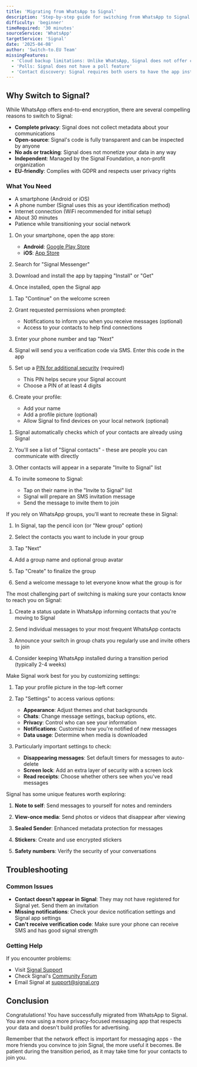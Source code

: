 ```yaml
---
title: 'Migrating from WhatsApp to Signal'
description: 'Step-by-step guide for switching from WhatsApp to Signal messenger'
difficulty: 'beginner'
timeRequired: '30 minutes'
sourceService: 'WhatsApp'
targetService: 'Signal'
date: '2025-04-08'
author: 'Switch-to.EU Team'
missingFeatures:
  - 'Cloud backup limitations: Unlike WhatsApp, Signal does not offer cloud backups to Google Drive or iCloud'
  - 'Polls: Signal does not have a poll feature'
  - 'Contact discovery: Signal requires both users to have the app installed before they can communicate with each other'
---
```


<!-- section:intro -->

## Why Switch to Signal?

While WhatsApp offers end-to-end encryption, there are several compelling reasons to switch to Signal:

- **Complete privacy**: Signal does not collect metadata about your communications
- **Open-source**: Signal's code is fully transparent and can be inspected by anyone
- **No ads or tracking**: Signal does not monetize your data in any way
- **Independent**: Managed by the Signal Foundation, a non-profit organization
- **EU-friendly**: Complies with GDPR and respects user privacy rights

<!-- end-section -->

<!-- section:before -->

### What You Need

- A smartphone (Android or iOS)
- A phone number (Signal uses this as your identification method)
- Internet connection (WiFi recommended for initial setup)
- About 30 minutes
- Patience while transitioning your social network

<!-- end-section -->

<!-- section:steps -->

<!-- step-start -->
<!-- step-meta
title: "Install the Signal App"
complete: true
video: "media/signal1.mp4"
-->

1. On your smartphone, open the app store:
   - **Android**: [Google Play Store](https://play.google.com/store/apps/details?id=org.thoughtcrime.securesms&hl=en)
   - **iOS**: [App Store](https://apps.apple.com/us/app/signal-private-messenger/id874139669)

2. Search for "Signal Messenger"

3. Download and install the app by tapping "Install" or "Get"

4. Once installed, open the Signal app
<!-- step-end -->

<!-- step-start -->
<!-- step-meta
title: "Set Up Your Signal Account"
complete: true
video: "media/signal2-3.mp4"
-->

1. Tap "Continue" on the welcome screen

2. Grant requested permissions when prompted:
   - Notifications to inform you when you receive messages (optional)
   - Access to your contacts to help find connections

3. Enter your phone number and tap "Next"

4. Signal will send you a verification code via SMS. Enter this code in the app

5. Set up a [PIN for additional security](https://support.signal.org/hc/en-us/articles/360007059792-Signal-PIN) (required)
   - This PIN helps secure your Signal account
   - Choose a PIN of at least 4 digits

6. Create your profile:
   - Add your name
   - Add a profile picture (optional)
   - Allow Signal to find devices on your local network (optional)
<!-- step-end -->

<!-- step-start -->
<!-- step-meta
title: "Find Your Contacts on Signal"
video: "media/signal4.mp4"
complete: true
-->

1. Signal automatically checks which of your contacts are already using Signal

2. You'll see a list of "Signal contacts" - these are people you can communicate with directly

3. Other contacts will appear in a separate "Invite to Signal" list

4. To invite someone to Signal:
   - Tap on their name in the "Invite to Signal" list
   - Signal will prepare an SMS invitation message
   - Send the message to invite them to join
<!-- step-end -->

<!-- step-start -->
<!-- step-meta
title: "Create Important Groups"
video: "media/signal5.mp4"
complete: true
-->

If you rely on WhatsApp groups, you'll want to recreate these in Signal:

1. In Signal, tap the pencil icon (or "New group" option)

2. Select the contacts you want to include in your group

3. Tap "Next"

4. Add a group name and optional group avatar

5. Tap "Create" to finalize the group

6. Send a welcome message to let everyone know what the group is for
<!-- step-end -->

<!-- step-start -->
<!-- step-meta
title: "Inform Your Contacts (optional)"
-->

The most challenging part of switching is making sure your contacts know to reach you on Signal:

1. Create a status update in WhatsApp informing contacts that you're moving to Signal

2. Send individual messages to your most frequent WhatsApp contacts

3. Announce your switch in group chats you regularly use and invite others to join

4. Consider keeping WhatsApp installed during a transition period (typically 2-4 weeks)
<!-- step-end -->

<!-- step-start -->
<!-- step-meta
title: "Customize Signal Settings (optional)"
video: "media/signal6.mp4"
-->

Make Signal work best for you by customizing settings:

1. Tap your profile picture in the top-left corner

2. Tap "Settings" to access various options:

   - **Appearance**: Adjust themes and chat backgrounds
   - **Chats**: Change message settings, backup options, etc.
   - **Privacy**: Control who can see your information
   - **Notifications**: Customize how you're notified of new messages
   - **Data usage**: Determine when media is downloaded

3. Particularly important settings to check:
   - **Disappearing messages**: Set default timers for messages to auto-delete
   - **Screen lock**: Add an extra layer of security with a screen lock
   - **Read receipts**: Choose whether others see when you've read messages
<!-- step-end -->

<!-- step-start -->
<!-- step-meta
title: "Learn Signal-specific Features (optional)"
-->

Signal has some unique features worth exploring:

1. **Note to self**: Send messages to yourself for notes and reminders

2. **View-once media**: Send photos or videos that disappear after viewing

3. **Sealed Sender**: Enhanced metadata protection for messages

4. **Stickers**: Create and use encrypted stickers

5. **Safety numbers**: Verify the security of your conversations
<!-- step-end -->

<!-- end-section -->

<!-- section:troubleshooting -->

## Troubleshooting

### Common Issues

- **Contact doesn't appear in Signal**: They may not have registered for Signal yet. Send them an invitation
- **Missing notifications**: Check your device notification settings and Signal app settings
- **Can't receive verification code**: Make sure your phone can receive SMS and has good signal strength

### Getting Help

If you encounter problems:

- Visit [Signal Support](https://support.signal.org/)
- Check Signal's [Community Forum](https://community.signalusers.org/)
- Email Signal at support@signal.org

<!-- end-section -->

<!-- section:outro -->

## Conclusion

Congratulations! You have successfully migrated from WhatsApp to Signal. You are now using a more privacy-focused messaging app that respects your data and doesn't build profiles for advertising.

Remember that the network effect is important for messaging apps - the more friends you convince to join Signal, the more useful it becomes. Be patient during the transition period, as it may take time for your contacts to join you.

<!-- end-section -->
